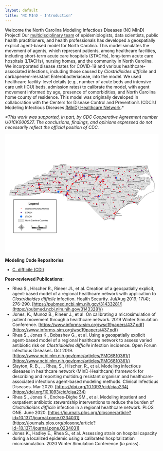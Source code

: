 ```yaml
---
layout: default
title: "NC MInD - Introduction"
---
```



Welcome the North Carolina Modeling Infectious Diseases (NC MInD) Project! Our [multidisciplinary team](https://www.rti.org/insights/north-carolina-modeling-infectious-diseases-nc-mind-program-our-innovative-modeling-plan) of epidemiologists, data scientists, public health practitioners, and health professionals has developed a geospatially explicit agent-based model for North Carolina. This model simulates the movement of agents, which represent patients, among healthcare facilities, including short-term acute care hospitals (STACHs), long-term acute care hospitals (LTACHs), nursing homes, and the community in North Carolina. We incorporated disease states for COVID-19 and various healthcare-associated infections, including those caused by *Clostridioides difficile* and carbapenem-resistant Enterobacteriaceae, into the model. We used healthcare facility-level details (e.g., number of acute beds and intensive care unit (ICU) beds, admission rates) to calibrate the model, with agent movement informed by age, presence of comorbidities, and North Carolina home county of residence. This model was originally developed in collaboration with the Centers for Disease Control and Prevention’s (CDC’s) Modeling Infectious Diseases [(MInD) Healthcare Network](https://www.cdc.gov/hai/research/MIND-Healthcare.html).* 

*\*This work was supported, in part, by CDC Cooperative Agreement number U01CK000527. The conclusions, findings, and opinions expressed do not necessarily reflect the official position of CDC.*

![](assets/NHs_STACHs_LTACHs_Jan2020.jpg)

**Modeling Code Repositories**

- [C. difficile (CDI)](https://github.com/RTIInternational/NCMInD)

**Peer-reviewed Publications:**

- Rhea S., Hilscher R., Rineer JI., et al. Creation of a geospatially explicit, agent-based model of a regional healthcare network with application to *Clostridioides difficile* infection. Health Security. Jul/Aug 2019; 17(4); 276-290. [https://pubmed.ncbi.nlm.nih.gov/31433281/](https://pubmed.ncbi.nlm.nih.gov/31433281/)
- Jones, K., Munoz B., Rineer J., et al. On calibrating a microsimulation of patient movement through a healthcare network. 2019 Winter Simulation Conference. [https://www.informs-sim.org/wsc19papers/437.pdf](https://www.informs-sim.org/wsc19papers/437.pdf)
- Rhea S., Jones K., Bobashev G., et al. Using a geospatially explicit agent-based model of a regional healthcare network to assess varied antibiotic risk on *Clostridioides difficile* infection incidence. Open Forum Infectious Diseases. Oct 2019. [https://www.ncbi.nlm.nih.gov/pmc/articles/PMC6810361/](https://www.ncbi.nlm.nih.gov/pmc/articles/PMC6810361/)
- Slayton, R. B., … Rhea, S., Hilscher, R., et al. Modeling infectious diseases in healthcare network (MInD-Healthcare) framework for describing and reporting multidrug resistant organism and healthcare-associated infections agent-based modeling methods. Clinical Infectious Diseases. Mar 2020. [https://doi.org/10.1093/cid/ciaa234](https://doi.org/10.1093/cid/ciaa234)
- Rhea S., Jones K., Endres-Dighe SM., et al. Modeling inpatient and outpatient antibiotic stewardship interventions to reduce the burden of *Clostridioides difficile* infection in a regional healthcare network. PLOS ONE. June 2020. [https://journals.plos.org/plosone/article?id=10.1371/journal.pone.0234031](https://journals.plos.org/plosone/article?id=10.1371/journal.pone.0234031)
- Jones K., Hadley E., Rhea S., et al. Assessing strain on hospital capacity during a localized epidemic using a calibrated hospitalization microsimulation. 2020 Winter Simulation Conference (*In press*).